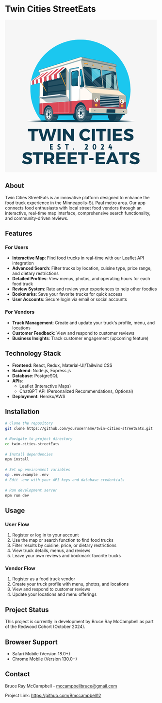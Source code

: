 # Twin Cities StreetEats

![Twin-Cities-Street-Eats.png](public/Twin-Cities-Street-Eats.png)

## About

Twin Cities StreetEats is an innovative platform designed to enhance the food truck experience in the Minneapolis-St. Paul metro area. Our app connects food enthusiasts with local street food vendors through an interactive, real-time map interface, comprehensive search functionality, and community-driven reviews.

## Features

### For Users

- **Interactive Map**: Find food trucks in real-time with our Leaflet API integration
- **Advanced Search**: Filter trucks by location, cuisine type, price range, and dietary restrictions
- **Detailed Profiles**: View menus, photos, and operating hours for each food truck
- **Review System**: Rate and review your experiences to help other foodies
- **Bookmarks**: Save your favorite trucks for quick access
- **User Accounts**: Secure login via email or social accounts

### For Vendors

- **Truck Management**: Create and update your truck's profile, menu, and locations
- **Customer Feedback**: View and respond to customer reviews
- **Business Insights**: Track customer engagement (upcoming feature)

## Technology Stack

- **Frontend**: React, Redux, Material-UI/Tailwind CSS
- **Backend**: Node.js, Express.js
- **Database**: PostgreSQL
- **APIs**:
    - Leaflet (Interactive Maps)
    - ChatGPT API (Personalized Recommendations, Optional)
- **Deployment**: Heroku/AWS

## Installation

```bash
# Clone the repository
git clone https://github.com/yourusername/twin-cities-streetEats.git

# Navigate to project directory
cd twin-cities-streetEats

# Install dependencies
npm install

# Set up environment variables
cp .env.example .env
# Edit .env with your API keys and database credentials

# Run development server
npm run dev

```

## Usage

### User Flow

1. Register or log in to your account
2. Use the map or search function to find food trucks
3. Filter results by cuisine, price, or dietary restrictions
4. View truck details, menus, and reviews
5. Leave your own reviews and bookmark favorite trucks

### Vendor Flow

1. Register as a food truck vendor
2. Create your truck profile with menu, photos, and locations
3. View and respond to customer reviews
4. Update your locations and menu offerings

## Project Status

This project is currently in development by Bruce Ray McCampbell as part of the Redwood Cohort (October 2024).

## Browser Support

- Safari Mobile (Version 18.0+)
- Chrome Mobile (Version 130.0+)

## Contact

Bruce Ray McCampbell - mccampbellbruce@gmail.com

Project Link: https://github.com/Bmccampbell12